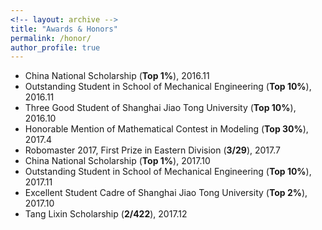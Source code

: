 ```yaml
---
<!-- layout: archive -->
title: "Awards & Honors"
permalink: /honor/
author_profile: true
---
```

* China National Scholarship (**Top 1%**), 2016.11
* Outstanding Student in School of Mechanical Engineering (**Top 10%**), 2016.11
* Three Good Student of Shanghai Jiao Tong University (**Top 10%**), 2016.10
* Honorable Mention of Mathematical Contest in Modeling (**Top 30%**), 2017.4
* Robomaster 2017, First Prize in Eastern Division (**3/29**), 2017.7
* China National Scholarship (**Top 1%**), 2017.10
* Outstanding Student in School of Mechanical Engineering (**Top 10%**), 2017.11
* Excellent Student Cadre of Shanghai Jiao Tong University (**Top 2%**), 2017.10
* Tang Lixin Scholarship (**2/422**), 2017.12
